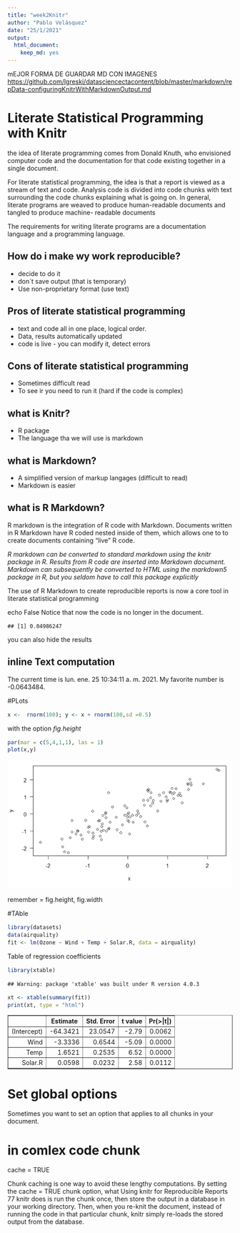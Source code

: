 ```yaml
---
title: "week2Knitr"
author: "Pablo Velásquez"
date: "25/1/2021"
output: 
  html_document: 
    keep_md: yes
---
```


mEJOR FORMA DE GUARDAR MD CON IMAGENES
https://github.com/lgreski/datasciencectacontent/blob/master/markdown/repData-configuringKnitrWithMarkdownOutput.md


**Literate Statistical Programming with Knitr**    
==================================================

the idea of literate programming comes from Donald Knuth, who envisioned computer code and the documentation for that code existing together in a
single document.

For literate statistical programming, the idea is that a report is viewed as a stream of text and code. Analysis code is divided into code chunks with text surrounding the code chunks explaining what is going on. In general, literate programs are weaved to produce human-readable documents and tangled to produce machine- readable documents

The requirements for writing literate programs are a documentation language and a programming language. 

## How do i make wy work reproducible?

* decide to do it
* don´t save output (that is temporary)
* Use non-proprietary format (use text)

##  Pros of literate statistical programming  

* text and code all in one place, logical order.
* Data, results automatically updated
* code is live - you can modify it, detect errors

## Cons of literate statistical programming

* Sometimes difficult read 
* To see ir you need to run it (hard if the code is complex)

## **what is Knitr?**

* R package
* The language tha we will use is markdown

## **what is Markdown?**

* A simplified version of markup  langages (difficult to read)
* Markdown is easier

## **what is R Markdown?**

R markdown is the integration of R code with Markdown. Documents written in R Markdown have R coded nested inside of them, which allows one to to create documents containing “live” R code. 


*R markdown can be converted to standard markdown using the knitr package in R. Results from R code are inserted into Markdown document. Markdown can subsequently be converted to HTML using the markdown5 package in R, but you seldom have to call this package explicitly*

The use of R Markdown to create reproducible reports is now a core tool in literate statistical programming


echo False Notice that now the code is no longer in the document.


```
## [1] 0.04986247
```

you can also hide the results



## inline Text computation 



The current time is  lun. ene. 25 10:34:11 a. m. 2021. My favorite number is -0.0643484.

#PLots


```r
x <-  rnorm(100); y <- x + rnorm(100,sd =0.5)
```

with the option *fig.height*


```r
par(mar = c(5,4,1,1), las = 1)
plot(x,y)
```

![](week2Knitr_files/figure-html/scatterplot-1.png)<!-- -->

remember = fig.height, fig.width

#TAble 


```r
library(datasets)
data(airquality)
fit <- lm(Ozone ~ Wind + Temp + Solar.R, data = airquality)
```

Table of regression coefficients


```r
library(xtable)
```

```
## Warning: package 'xtable' was built under R version 4.0.3
```

```r
xt <- xtable(summary(fit))
print(xt, type = "html")
```

<!-- html table generated in R 4.0.2 by xtable 1.8-4 package -->
<!-- Mon Jan 25 10:34:11 2021 -->
<table border=1>
<tr> <th>  </th> <th> Estimate </th> <th> Std. Error </th> <th> t value </th> <th> Pr(&gt;|t|) </th>  </tr>
  <tr> <td align="right"> (Intercept) </td> <td align="right"> -64.3421 </td> <td align="right"> 23.0547 </td> <td align="right"> -2.79 </td> <td align="right"> 0.0062 </td> </tr>
  <tr> <td align="right"> Wind </td> <td align="right"> -3.3336 </td> <td align="right"> 0.6544 </td> <td align="right"> -5.09 </td> <td align="right"> 0.0000 </td> </tr>
  <tr> <td align="right"> Temp </td> <td align="right"> 1.6521 </td> <td align="right"> 0.2535 </td> <td align="right"> 6.52 </td> <td align="right"> 0.0000 </td> </tr>
  <tr> <td align="right"> Solar.R </td> <td align="right"> 0.0598 </td> <td align="right"> 0.0232 </td> <td align="right"> 2.58 </td> <td align="right"> 0.0112 </td> </tr>
   </table>


# Set global options 

Sometimes you want to set an option that applies to all chunks in your document. 




# in comlex code chunk

cache = TRUE

Chunk caching is one way to avoid these lengthy computations. By setting the cache = TRUE chunk option, what Using knitr for Reproducible Reports 77 knitr does is run the chunk once, then store the output in a database in your working directory. Then, when you re-knit the document, instead of running the code in that particular chunk, knitr simply re-loads the stored output from the database. 
